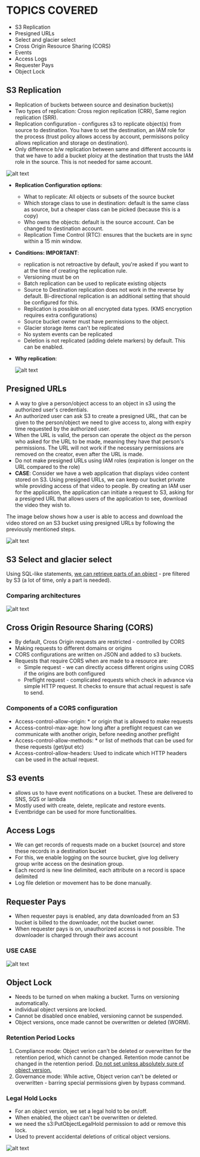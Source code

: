 # TOPICS COVERED
- S3 Replication
- Presigned URLs
- Select and glacier select
- Cross Origin Resource Sharing (CORS)
- Events
- Access Logs
- Requester Pays
- Object Lock

## S3 Replication
- Replication of buckets between source and desination bucket(s)
- Two types of replication: Cross region replication (CRR), Same region replication (SRR).
- Replication configuration - configures s3 to replicate object(s) from source to destination. You have to set the destination, an IAM role for the process (trust policy allows access by account, permisisons policy allows replication and storage on destination). 
- Only difference b/w replication between same and different accounts is that we have to add a bucket ploicy at the destination that trusts the IAM role in the source. This is not needed for same account.  

![alt text](<Screenshots/Screenshot 2024-05-24 at 1.28.06 PM.png>)

- **Replication Configuration options**:
    - What to replicate: All objects or subsets of the source bucket
    - Which storage class to use in destination: default is the same class as source, but a cheaper class can be picked  (because this is a copy)
    - Who owns the objects: default is the source account. Can be changed to destination account.
    - Replication Time Control (RTC): ensures that the buckets are in sync within a 15 min window. 

- **Conditions: IMPORTANT**:
    - replication is not retroactive by default, you're asked if you want to at the time of creating the replication rule.
    - Versioning must be on
    - Batch replication can be used to replicate existing objects
    - Source to Destination replication does not work in the reverse by default. Bi-directional replication is an additional setting that should be configured for this.
    - Replication is possible on all encrypted data types. (KMS encryption requires extra configurations)
    -  Source bucket owner must have permissions to the object. 
    - Glacier storage items can't be replicated
    - No system events can be replicated
    - Deletion is not replicated (adding delete markers) by default. This can be enabled.

- **Why replication**:

    ![alt text](<Screenshots/Screenshot 2024-05-24 at 1.38.53 PM.png>)

## Presigned URLs
- A way to give a person/object access to an object in s3 using the authorized user's credentials. 
- An authorized user can ask S3 to create a presigned URL, that can be given to the person/object we need to give access to, along with expiry time requested by the authorized user.
- When the URL is valid, the person can operate the object *as* the person who asked for the URL to be made, meaning they have that person's permissions. The URL will not work if the necessary permissions are removed on the creator, even after the URL is made. 
- Do not make presigned URLs using IAM roles (expiration is longer on the URL compared to the role)
- **CASE**: Consider we have a web application that displays video content stored on S3. Using presigned URLs, we can keep our bucket private while providing access of that video to people. By creating an IAM user for the application, the application can initiate a request to S3, asking for a presigned URL that allows users of the application to see, download the video they wish to. 

The image below shows how a user is able to access and download the video stored on an S3 bucket using presigned URLs by following the previously mentioned steps.


![alt text](<Screenshots/Screenshot 2024-05-24 at 2.50.18 PM.png>)

## S3 Select and glacier select
Using SQL-like statements, <ins>we can retrieve parts of an object</ins> - pre filtered by S3 (a lot of time, only a part is needed).

### Comparing architectures
![alt text](<Screenshots/Screenshot 2024-05-24 at 3.25.58 PM.png>)

## Cross Origin Resource Sharing (CORS)
- By default, Cross Origin requests are restricted - controlled by CORS
- Making requests to different domains or origins
- CORS configurations are written on JSON and added to s3 buckets. 
- Requests that require CORS when are made to a resource are:
    - Simple request - we can directly access different origins using CORS if the origins are both configured
    - Preflight request - complicated requests which check in advance via simple HTTP request. It checks to ensure that actual request is safe to send. 

### Components of a CORS configuration
- Access-control-allow-origin: * or origin that is allowed to make requests
- Access-control-max-age: how long after a preflight request can we communicate with another origin, before needing another preflight
- Access-control-allow-methods: * or list of methods that can be used for these requests (get/put etc)
- Access-control-allow-headers: Used to indicate which HTTP headers can be used in the actual request. 

## S3 events
- allows us to have event notifications on a bucket. These are delivered to SNS, SQS or lambda
- Mostly used with create, delete, replicate and restore events. 
- Eventbridge can be used for more functionalities. 

## Access Logs
- We can get records of requests made on a bucket (source) and store these records in a destination bucket
- For this, we enable logging on the source bucket, give log delivery group write access on the desination group.
- Each record is new line delimited, each attribute on a record is space delimited
- Log file deletion or movement has to be done manually.

## Requester Pays
- When requester pays is enabled, any data downloaded from an S3 bucket is billed to the downloader, not the bucket owner. 
- When requester pays is on, unauthorized access is not possible. The downloader is charged through their aws account

### USE CASE
![alt text](<Screenshots/Screenshot 2024-05-24 at 4.06.46 PM.png>)

## Object Lock
- Needs to be turned on when making a bucket. Turns on versioning automatically. 
- individual object versions are locked.
- Cannot be disabled once enabled, versioning cannot be suspended.
- Object versions, once made cannot be overwritten or deleted (WORM).

### Retention Period Locks
1. Compliance mode: Object verion can't be deleted or overwritten for the retention period, which cannot be changed. Retention mode cannot be changed in the retention period. <ins>Do not set unless absolutely sure of object version.</ins>
2. Governance mode: While active, Object verion can't be deleted or overwritten - barring special permissions given by bypass command.

### Legal Hold Locks
- For an object version, we set a legal hold to be on/off. 
- When enabled, the object can't be overwritten or deleted. 
- we need the s3:PutObjectLegalHold permission to add or remove this lock.
- Used to prevent accidental deletions of critical object versions. 

![alt text](<Screenshots/Screenshot 2024-05-24 at 4.26.41 PM.png>)